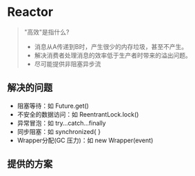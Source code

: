 # Reactor

> "高效"是指什么?
> * 消息从A传递到B时，产生很少的内存垃圾，甚至不产生。
> * 解决消费者处理消息的效率低于生产者时带来的溢出问题。
> * 尽可能提供非阻塞异步流


## 解决的问题
* 阻塞等待：如 Future.get()
* 不安全的数据访问：如 ReentrantLock.lock()
* 异常冒泡：如 try…​catch…​finally
* 同步阻塞：如 synchronized{ }
* Wrapper分配(GC 压力)：如 new Wrapper<T>(event)


## 提供的方案
